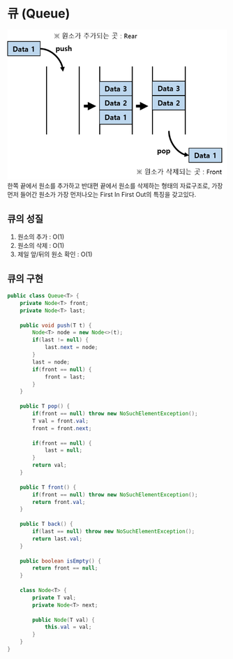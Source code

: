 # 큐 (Queue)
![queue.png](queue.png)<br>
한쪽 끝에서 원소를 추가하고 반대편 끝에서 원소를 삭제하는 형태의 자료구조로, 가장 먼저 들어간 원소가 가장 먼저나오는 First In First Out의 특징을 갖고있다.

## 큐의 성질
1) 원소의 추가 : O(1)
2) 원소의 삭제 : O(1)
3) 제일 앞/뒤의 원소 확인 : O(1)

## 큐의 구현
```java
public class Queue<T> {
    private Node<T> front;
    private Node<T> last;
    
    public void push(T t) {
        Node<T> node = new Node<>(t);
        if(last != null) {
            last.next = node;
        }
        last = node;
        if(front == null) {
            front = last;
        }
    }
    
    public T pop() {
        if(front == null) throw new NoSuchElementException();
        T val = front.val;
        front = front.next;
        
        if(front == null) {
            last = null;
        }
        return val;
    }
    
    public T front() {
        if(front == null) throw new NoSuchElementException();
        return front.val;
    }
    
    public T back() {
        if(last == null) throw new NoSuchElementException();
        return last.val;
    }
    
    public boolean isEmpty() {
        return front == null;
    }
     
    class Node<T> {
        private T val;
        private Node<T> next;
        
        public Node(T val) {
            this.val = val;
        }
    }
}

```